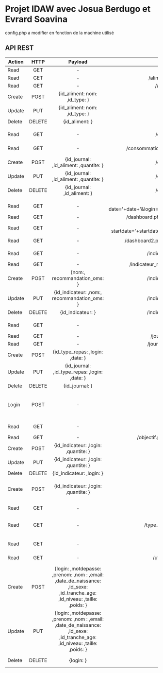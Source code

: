 # Projet IDAW avec Josua Berdugo et Evrard Soavina

config.php a modifier en fonction de la machine utilisé

## API REST


| Action | HTTP | Payload | URL | Description |
|---    |:-:    |:-:    |:-:    |--:    |
| Read | GET | - | /aliments.php | Returns all the food |
| Read | GET | - | /aliments.php?id_aliment= | Returns a single food |
| Read | GET | - | /aliments.php?nom= | Returns a single food |
| Create | POST | {id_aliment: nom: ,id_type: } | /aliments.php | Add a new food |
| Update | PUT | {id_aliment: nom: ,id_type: } | /aliments.php | Modifiy a food |
| Delete | DELETE | {id_aliment: } | /aliments.php | Delete a food |
||||||
| Read | GET | - | /consommation.php | Returns all the table consommation |
| Read | GET | - | /consommation.php?id_journal= &id_aliment= | Returns all the table consommation |
| Create | POST | {id_journal: ,id_aliment: ,quantite: } | /consommation.php | |
| Update | PUT | {id_journal: ,id_aliment: ,quantite: } | /consommation.php |  |
| Delete | DELETE | {id_journal: ,id_aliment: } | /consommation.php |  |
||||||
| Read | GET | - | /dashboard.php?date='+date+'&login='+login+'&id_indicateur='+id_indicateur |  |
| Read | GET | - | /dashboard.php?date='+date+'&login='+login |  |
| Read | GET | - | /dashboard.php?startdate='+startdate+'&enddate='+enddate&login='+login |  |
||||||
| Read | GET | - | /dashboard2.php?date='+date+'&login='+login |  |
||||||
| Read | GET | - | /indicateur_nutritionnel.php | Returns all the table indicateur_nutrionnnel |
| Read | GET | - | /indicateur_nutritionnel.php?id_indicateur= |  |
| Create | POST | {nom:, recommandation_oms: } | /indicateur_nutritionnel.php | |
| Update | PUT | {id_indicateur: ,nom:, recommandation_oms: } | /indicateur_nutritionnel.php |  |
| Delete | DELETE | {id_indicateur: } | /indicateur_nutritionnel.php |  |
||||||
| Read | GET | - | /journal.php | Returns all the table journal |
| Read | GET | - | /journal.php?id_journal= |  |
| Read | GET | - | /journal.php?date= &login=|  |
| Create | POST | {id_type_repas: ,login: ,date: } | /journal.php | |
| Update | PUT | {id_journal: ,id_type_repas: ,login: ,date: } | /journal.php |  |
| Delete | DELETE | {id_journal: } | /journal.php |  |
||||||
| Login | POST | - | /login.php | endpoint d'authentification pour dire si le login et mdp est bon ou non |
||||||
| Read | GET | - | /objectif.php | Returns all the table objectif |
| Read | GET | - | /objectif.php?id_indicateur= &login= |  |
| Create | POST | {id_indicateur: ,login: ,quantite: } | /objectif.php | |
| Update | PUT | {id_indicateur: ,login: ,quantite: } | /objectif.php |  |
| Delete | DELETE | {id_indicateur: ,login: } | /objectif.php |  |
||||||
| Create | POST | {id_indicateur: ,login: ,quantite: } | /objectif2.php | verify if an id is linked to a login and modify or add |
||||||
| Read | GET | - | /type_repas.php | Returns all the table type_repas |
| Read | GET | - | /type_repas.php?nom_repas= | Returns the id of the meal with the name nom_repas |
||||||
| Read | GET | - | /utilisateur.php | Return all users in the database |
| Read | GET | - | /utilisateur.php?login= | Return the user with the login specified |
| Create | POST | {login: ,motdepasse: ,prenom: ,nom : ,email: ,date_de_naissance: ,id_sexe: ,id_tranche_age: ,id_niveau: ,taille: ,poids: } | /utilisateur.php | Create a user with his info in the json payload |
| Update | PUT | {login: ,motdepasse: ,prenom: ,nom : ,email: ,date_de_naissance: ,id_sexe: ,id_tranche_age: ,id_niveau: ,taille: ,poids: } | /utilisateur.php | Modify all of a user's info |
| Delete | DELETE | {login: } | /utilisateur.php | Delete a user by specifying his login |
